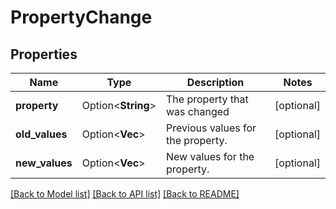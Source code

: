 # PropertyChange

## Properties

Name | Type | Description | Notes
------------ | ------------- | ------------- | -------------
**property** | Option<**String**> | The property that was changed | [optional]
**old_values** | Option<**Vec<String>**> | Previous values for the property. | [optional]
**new_values** | Option<**Vec<String>**> | New values for the property. | [optional]

[[Back to Model list]](../README.md#documentation-for-models) [[Back to API list]](../README.md#documentation-for-api-endpoints) [[Back to README]](../README.md)


